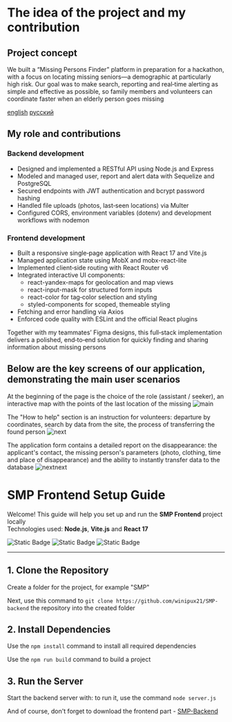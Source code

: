# The idea of the project and my contribution

## Project concept
We built a “Missing Persons Finder” platform in preparation for a hackathon, with a focus on locating missing seniors—a demographic at particularly high risk. Our goal was to make search, reporting and real‑time alerting as simple and effective as possible, so family members and volunteers can coordinate faster when an elderly person goes missing

[english](https://github.com/winipux21/SMP-frontend/blob/master/README.md) [русский](https://github.com/winipux21/SMP-backend/blob/master/README/ru.md)
## My role and contributions
### Backend development 
* Designed and implemented a RESTful API using Node.js and Express
* Modeled and managed user, report and alert data with Sequelize and PostgreSQL
* Secured endpoints with JWT authentication and bcrypt password hashing
* Handled file uploads (photos, last‑seen locations) via Multer
* Configured CORS, environment variables (dotenv) and development workflows with nodemon
### Frontend development
* Built a responsive single‑page application with React 17 and Vite.js
* Managed application state using MobX and mobx-react-lite
* Implemented client‑side routing with React Router v6
* Integrated interactive UI components:
  * react-yandex-maps for geolocation and map views
  * react-input-mask for structured form inputs 
  * react-color for tag‑color selection and styling
  * styled-components for scoped, themeable styling
* Fetching and error handling via Axios
* Enforced code quality with ESLint and the official React plugins

Together with my teammates’ Figma designs, this full‑stack implementation delivers a polished, end‑to‑end solution for quickly finding and sharing information about missing persons

## Below are the key screens of our application, demonstrating the main user scenarios

At the beginning of the page is the choice of the role (assistant / seeker), an interactive map with the points of the last location of the missing
![main](https://github.com/user-attachments/assets/92d79572-4b65-47bc-9fe6-91e97cdddc55)

The "How to help" section is an instruction for volunteers: departure by coordinates, search by data from the site, the process of transferring the found person
![next](https://github.com/user-attachments/assets/eae14259-30d6-417f-9d3a-4d0ed40485ff)

The application form contains a detailed report on the disappearance: the applicant's contact, the missing person's parameters (photo, clothing, time and place of disappearance) and the ability to instantly transfer data to the database
![nextnext](https://github.com/user-attachments/assets/d34f8ade-b804-46a8-b53d-251e24290ed1)

# SMP Frontend Setup Guide

Welcome! This guide will help you set up and run the **SMP Frontend** project locally  
Technologies used: **Node.js**, **Vite.js** and **React 17**

![Static Badge](https://img.shields.io/badge/Node.js-20.18.3-green?link=https%3A%2F%2Fnodejs.org%2Fen%2Fdownload) ![Static Badge](https://img.shields.io/badge/Vite.js-5.4.10-purple)
 ![Static Badge](https://img.shields.io/badge/React.js-17-blue)

---

## 1. Clone the Repository

Create a folder for the project, for example "SMP"

Next, use this command to ```git clone https://github.com/winipux21/SMP-backend``` the repository into the created folder

## 2. Install Dependencies

Use the ```npm install``` command to install all required dependencies

Use the ```npm run build``` command to build a project 

## 3. Run the Server
Start the backend server with: to run it, use the command ```node server.js```

And of course, don't forget to download the frontend part - [SMP-Backend](https://github.com/winipux21/SMP-backend/tree/master)
